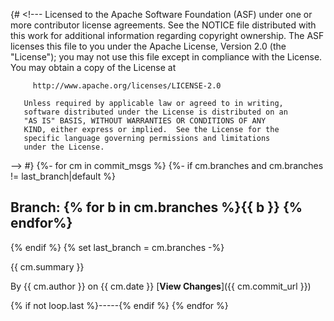 {# <!---
       Licensed to the Apache Software Foundation (ASF) under one
       or more contributor license agreements.  See the NOTICE file
       distributed with this work for additional information
       regarding copyright ownership.  The ASF licenses this file
       to you under the Apache License, Version 2.0 (the
       "License"); you may not use this file except in compliance
       with the License.  You may obtain a copy of the License at

         http://www.apache.org/licenses/LICENSE-2.0

       Unless required by applicable law or agreed to in writing,
       software distributed under the License is distributed on an
       "AS IS" BASIS, WITHOUT WARRANTIES OR CONDITIONS OF ANY
       KIND, either express or implied.  See the License for the
       specific language governing permissions and limitations
       under the License.
--> #}
{%- for cm in commit_msgs %}
{%- if cm.branches and cm.branches != last_branch|default %}
## Branch: {% for b in cm.branches %}{{ b }}  {% endfor%}
{% endif %}
{% set last_branch = cm.branches -%}

{{ cm.summary }}

By {{ cm.author }} on {{ cm.date }}
[**View Changes**]({{ cm.commit_url }})

{% if not loop.last %}-----{% endif %}
{% endfor %}